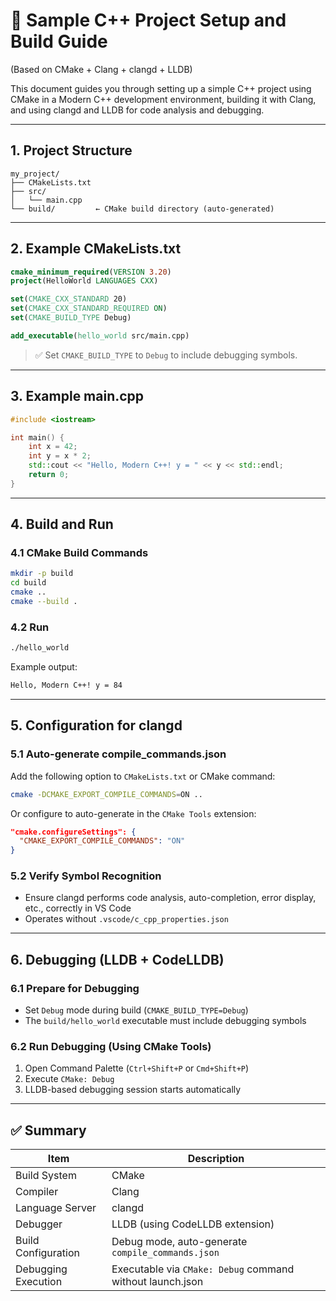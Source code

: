 # 🧪 Sample C++ Project Setup and Build Guide

(Based on CMake + Clang + clangd + LLDB)

This document guides you through setting up a simple C++ project using CMake in a Modern C++ development environment, building it with Clang, and using clangd and LLDB for code analysis and debugging.

---

## 1. Project Structure

```plaintext
my_project/
├── CMakeLists.txt
├── src/
│   └── main.cpp
└── build/         ← CMake build directory (auto-generated)
```

---

## 2. Example CMakeLists.txt

```cmake
cmake_minimum_required(VERSION 3.20)
project(HelloWorld LANGUAGES CXX)

set(CMAKE_CXX_STANDARD 20)
set(CMAKE_CXX_STANDARD_REQUIRED ON)
set(CMAKE_BUILD_TYPE Debug)

add_executable(hello_world src/main.cpp)
```

> ✅ Set `CMAKE_BUILD_TYPE` to `Debug` to include debugging symbols.

---

## 3. Example main.cpp

```cpp
#include <iostream>

int main() {
    int x = 42;
    int y = x * 2;
    std::cout << "Hello, Modern C++! y = " << y << std::endl;
    return 0;
}
```

---

## 4. Build and Run

### 4.1 CMake Build Commands

```bash
mkdir -p build
cd build
cmake ..
cmake --build .
```

### 4.2 Run

```bash
./hello_world
```

Example output:

``` bash
Hello, Modern C++! y = 84
```

---

## 5. Configuration for clangd

### 5.1 Auto-generate compile_commands.json

Add the following option to `CMakeLists.txt` or CMake command:

```bash
cmake -DCMAKE_EXPORT_COMPILE_COMMANDS=ON ..
```

Or configure to auto-generate in the `CMake Tools` extension:

```json
"cmake.configureSettings": {
  "CMAKE_EXPORT_COMPILE_COMMANDS": "ON"
}
```

### 5.2 Verify Symbol Recognition

- Ensure clangd performs code analysis, auto-completion, error display, etc., correctly in VS Code
- Operates without `.vscode/c_cpp_properties.json`

---

## 6. Debugging (LLDB + CodeLLDB)

### 6.1 Prepare for Debugging

- Set `Debug` mode during build (`CMAKE_BUILD_TYPE=Debug`)
- The `build/hello_world` executable must include debugging symbols

### 6.2 Run Debugging (Using CMake Tools)

1. Open Command Palette (`Ctrl+Shift+P` or `Cmd+Shift+P`)
2. Execute `CMake: Debug`
3. LLDB-based debugging session starts automatically

---

## ✅ Summary

| Item | Description |
|------|------|
| Build System | CMake |
| Compiler | Clang |
| Language Server | clangd |
| Debugger | LLDB (using CodeLLDB extension) |
| Build Configuration | Debug mode, auto-generate `compile_commands.json` |
| Debugging Execution | Executable via `CMake: Debug` command without launch.json |
